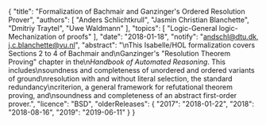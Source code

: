 {
    "title": "Formalization of Bachmair and Ganzinger's Ordered Resolution Prover",
    "authors": [
        "Anders Schlichtkrull",
        "Jasmin Christian Blanchette",
        "Dmitriy Traytel",
        "Uwe Waldmann"
    ],
    "topics": [
        "Logic-General logic-Mechanization of proofs"
    ],
    "date": "2018-01-18",
    "notify": "andschl@dtu.dk, j.c.blanchette@vu.nl",
    "abstract": "\nThis Isabelle/HOL formalization covers Sections 2 to 4 of Bachmair and\nGanzinger's \"Resolution Theorem Proving\" chapter in the\n<em>Handbook of Automated Reasoning</em>. This includes\nsoundness and completeness of unordered and ordered variants of ground\nresolution with and without literal selection, the standard redundancy\ncriterion, a general framework for refutational theorem proving, and\nsoundness and completeness of an abstract first-order prover.",
    "licence": "BSD",
    "olderReleases": {
        "2017": "2018-01-22",
        "2018": "2018-08-16",
        "2019": "2019-06-11"
    }
}